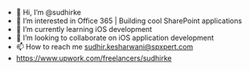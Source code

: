 - 👋 Hi, I’m @sudhirke
- 👀 I’m interested in Office 365 | Building cool SharePoint applications
- 🌱 I’m currently learning iOS development
- 💞️ I’m looking to collaborate on iOS application development
- 📫 How to reach me sudhir.kesharwani@spxpert.com
- https://www.upwork.com/freelancers/sudhirke

<!---
sudhirke/sudhirke is a ✨ special ✨ repository because its `README.md` (this file) appears on your GitHub profile.
You can click the Preview link to take a look at your changes.
--->
